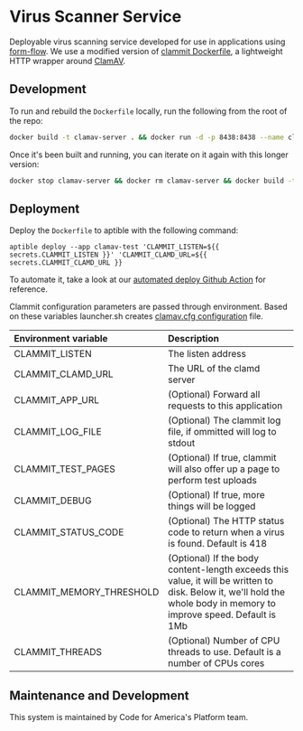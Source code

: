 # Virus Scanner Service
Deployable virus scanning service developed for use in applications using [form-flow](https://github.com/codeforamerica/form-flow). We use a modified version of [clammit Dockerfile](https://github.com/maxsivkov/clammit-docker), a lightweight HTTP wrapper around [ClamAV](https://www.clamav.net/). 

## Development
To run and rebuild the `Dockerfile` locally, run the following from the root of the repo:
```sh
docker build -t clamav-server . && docker run -d -p 8438:8438 --name clamav-server clamav-server
```
Once it's been built and running, you can iterate on it again with this longer version:
```sh
docker stop clamav-server && docker rm clamav-server && docker build -t clamav-server . && docker run -d -p 8438:8438 --name clamav-server clamav-server
```

## Deployment
Deploy the `Dockerfile` to aptible with the following command: 
```
aptible deploy --app clamav-test 'CLAMMIT_LISTEN=${{ secrets.CLAMMIT_LISTEN }}' 'CLAMMIT_CLAMD_URL=${{ secrets.CLAMMIT_CLAMD_URL }}
```
To automate it, take a look at our [automated deploy Github Action](/.github/workflows/deploy.yaml) for reference. 

Clammit configuration parameters are passed through environment. Based on these variables launcher.sh creates [clamav.cfg configuration](https://github.com/ifad/clammit/blob/master/README.md#configuration) file.

Environment variable         | Description
:---------------| :-----------------------------------------------------------------------------
CLAMMIT_LISTEN          | The listen address
CLAMMIT_CLAMD_URL       | The URL of the clamd server
CLAMMIT_APP_URL | (Optional) Forward all requests to this application
CLAMMIT_LOG_FILE        | (Optional) The clammit log file, if ommitted will log to stdout
CLAMMIT_TEST_PAGES      | (Optional) If true, clammit will also offer up a page to perform test uploads
CLAMMIT_DEBUG           | (Optional) If true, more things will be logged
CLAMMIT_STATUS_CODE      | (Optional) The HTTP status code to return when a virus is found. Default is 418 
CLAMMIT_MEMORY_THRESHOLD      | (Optional) If the body content-length exceeds this value, it will be written to disk. Below it, we'll hold the whole body in memory to improve speed. Default is 1Mb
CLAMMIT_THREADS      | (Optional) Number of CPU threads to use. Default is a number of CPUs cores 


## Maintenance and Development
This system is maintained by Code for America's Platform team. 

